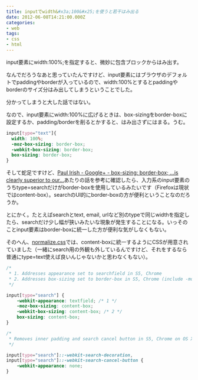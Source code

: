 ```yaml
---
title: inputでwidth&#x3a;100&#x25;を使うと若干はみ出る
date: 2012-06-08T14:21:00.000Z
categories:
- web
tags:
- css
- html
---
```

input要素にwidth:100&#x25;;を指定すると、微妙に包含ブロックからはみ出す。

なんでだろうなあと思っていたんですけど、input要素にはブラウザのデフォルトでpaddingやborderが入っているので、width:100&#x25;とするとpaddingやborderのサイズ分はみ出してしまうということでした。<!-- more -->

分かってしまうと大した話ではない。

なので、input要素にwidth:100&#x25;に広げるときは、box-sizingをborder-boxに設定するか、padding/borderを削るとかすると、はみ出さずにはまる。うむ。

```css
input[type="text"]{
  width: 100%;
  -moz-box-sizing: border-box;
  -webkit-box-sizing: border-box;
  box-sizing: border-box;
}
```

そして蛇足ですけど、[Paul Irish - Google+ - box-sizing: border-box; ...is clearly superior to our...](http://paulirish.com/wp-content/uploads/2011/gplus-boxsizing.html)あたりの話を参考に確認したら、入力系のinput要素のうちtype=searchだけがborder-boxを使用しているみたいです（Firefoxは現状ではcontent-box）。searchのUI的にborder-boxの方が便利ということなのだろうか。

とにかく。たとえばsearchとtext, email, urlなど別のtypeで同じwidthを指定したら、searchだけ少し幅が狭いみたいな現象が発生することになる。いっそのことinput要素はborder-boxに統一した方が便利な気がしなくもない。

そのへん、[normalize.css](http://necolas.github.com/normalize.css/)では、content-boxに統一するようにCSSが用意されていました（一緒にsearch用の外観も外しているんですけど、それをするなら普通にtype=text使えば良いんじゃないかと思わなくもない）。

```css
/*
 * 1. Addresses appearance set to searchfield in S5, Chrome
 * 2. Addresses box-sizing set to border-box in S5, Chrome (include -moz to future-proof)
 */

input[type="search"] {
    -webkit-appearance: textfield; /* 1 */
    -moz-box-sizing: content-box;
    -webkit-box-sizing: content-box; /* 2 */
    box-sizing: content-box;
}

/*
 * Removes inner padding and search cancel button in S5, Chrome on OS X
 */

input[type="search"]::-webkit-search-decoration,
input[type="search"]::-webkit-search-cancel-button {
    -webkit-appearance: none;
}
```
